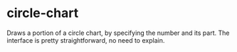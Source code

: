# circle-chart
Draws a portion of a circle chart, by specifying the number and its part.
The interface is pretty straightforward, no need to explain.
